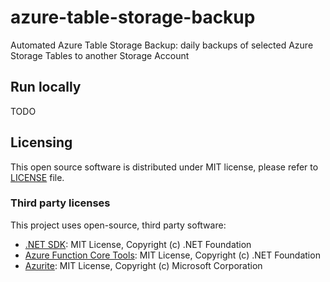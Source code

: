 # azure-table-storage-backup

Automated Azure Table Storage Backup: daily backups of selected Azure Storage Tables to another Storage Account

## Run locally 

TODO

## Licensing

This open source software is distributed under MIT license, please refer to [LICENSE](LICENSE) file.

### Third party licenses

This project uses open-source, third party software:

- [.NET SDK](https://github.com/dotnet/sdk): MIT License, Copyright (c) .NET Foundation
- [Azure Function Core Tools](https://github.com/Azure/azure-functions-core-tools): MIT License, Copyright (c) .NET Foundation
- [Azurite](https://github.com/Azure/Azurite): MIT License, Copyright (c) Microsoft Corporation
